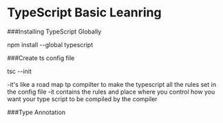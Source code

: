 # TypeScript Basic Leanring

###Installing TypeScript Globally

npm install --global typescript

###Create ts config file 

tsc --init

-it's like a road map tp compilter to make the typescript all the rules set in the config file
-it contains the rules and place where you control  how you want your type script to be compiled by the compiler 

###Type Annotation

